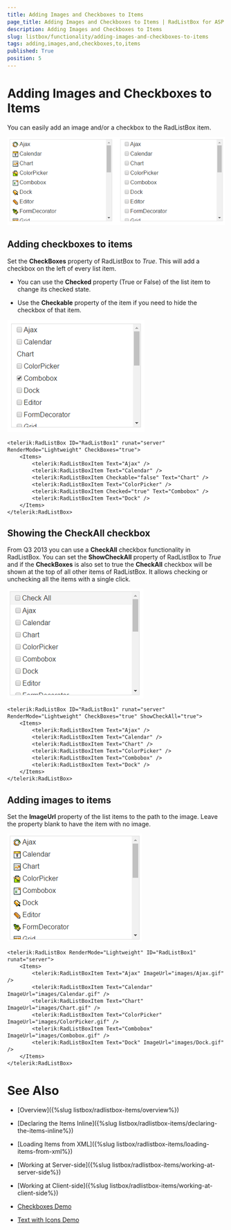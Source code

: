 ```yaml
---
title: Adding Images and Checkboxes to Items
page_title: Adding Images and Checkboxes to Items | RadListBox for ASP.NET AJAX Documentation
description: Adding Images and Checkboxes to Items
slug: listbox/functionality/adding-images-and-checkboxes-to-items
tags: adding,images,and,checkboxes,to,items
published: True
position: 5
---
```


# Adding Images and Checkboxes to Items



You can easily add an image and/or a checkbox to the RadListBox item.

![Images check boxes](images/listbox_images_checkboxes.png)

## Adding checkboxes to items

Set the **CheckBoxes** property of RadListBox to *True*. This will add a checkbox on the left of every list item.

* You can use the **Checked** property (True or False) of the list item to change its checked state.

* Use the **Checkable** property of the item if you need to hide the checkbox of that item.

![Check boxes](images/listbox_checkboxes.png)

````ASPNET
<telerik:RadListBox ID="RadListBox1" runat="server" RenderMode="Lightweight" CheckBoxes="true">
    <Items>
        <telerik:RadListBoxItem Text="Ajax" />
        <telerik:RadListBoxItem Text="Calendar" />
        <telerik:RadListBoxItem Checkable="false" Text="Chart" />
        <telerik:RadListBoxItem Text="ColorPicker" />
        <telerik:RadListBoxItem Checked="true" Text="Combobox" />
        <telerik:RadListBoxItem Text="Dock" />
    </Items>
</telerik:RadListBox>
````

## Showing the CheckAll checkbox

From Q3 2013 you can use a **CheckAll** checkbox functionality in RadListBox. You can set the **ShowCheckAll** property of RadListBox to *True* and if the **CheckBoxes** is also set to true the **CheckAll** checkbox will be shown at the top of all other items of RadListBox. It allows checking or unchecking all the items with a single click.

![Images check boxes](images/listbox_checkall.png)

````ASPNET
<telerik:RadListBox ID="RadListBox1" runat="server" RenderMode="Lightweight" CheckBoxes="true" ShowCheckAll="true">
    <Items>
        <telerik:RadListBoxItem Text="Ajax" />
        <telerik:RadListBoxItem Text="Calendar" />
        <telerik:RadListBoxItem Text="Chart" />
        <telerik:RadListBoxItem Text="ColorPicker" />
        <telerik:RadListBoxItem Text="Combobox" />
        <telerik:RadListBoxItem Text="Dock" />
    </Items>
</telerik:RadListBox>
````



## Adding images to items

Set the **ImageUrl** property of the list items to the path to the image. Leave the property blank to have the item with no image.

![Images check boxes](images/listbox_images.png)

````ASPNET
<telerik:RadListBox RenderMode="Lightweight" ID="RadListBox1" runat="server">
    <Items>
        <telerik:RadListBoxItem Text="Ajax" ImageUrl="images/Ajax.gif" />
        <telerik:RadListBoxItem Text="Calendar" ImageUrl="images/Calendar.gif" />
        <telerik:RadListBoxItem Text="Chart" ImageUrl="images/Chart.gif" />
        <telerik:RadListBoxItem Text="ColorPicker" ImageUrl="images/ColorPicker.gif" />
        <telerik:RadListBoxItem Text="Combobox" ImageUrl="images/Combobox.gif" />
        <telerik:RadListBoxItem Text="Dock" ImageUrl="images/Dock.gif" />
    </Items>
</telerik:RadListBox>
````



# See Also

 * [Overview]({%slug listbox/radlistbox-items/overview%})

 * [Declaring the Items Inline]({%slug listbox/radlistbox-items/declaring-the-items-inline%})

 * [Loading Items from XML]({%slug listbox/radlistbox-items/loading-items-from-xml%})

 * [Working at Server-side]({%slug listbox/radlistbox-items/working-at-server-side%})

 * [Working at Client-side]({%slug listbox/radlistbox-items/working-at-client-side%})

 * [Checkboxes Demo](http://demos.telerik.com/aspnet-ajax/listbox/examples/functionality/checkboxes/defaultcs.aspx)

 * [Text with Icons Demo](http://demos.telerik.com/aspnet-ajax/listbox/examples/functionality/textwithicons/defaultcs.aspx)
